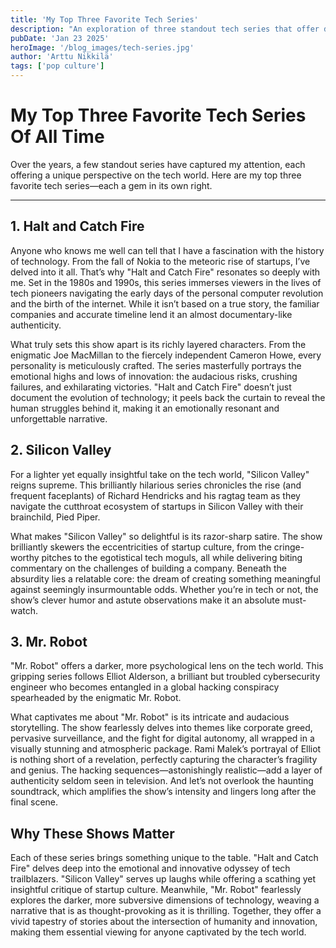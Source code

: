 ```yaml
---
title: 'My Top Three Favorite Tech Series'
description: "An exploration of three standout tech series that offer drama, humor, and psychological intrigue. From the pioneering spirit of 'Halt and Catch Fire' to the satirical brilliance of 'Silicon Valley' and the gripping suspense of 'Mr. Robot,' these shows provide a multifaceted view of the tech world."
pubDate: 'Jan 23 2025'
heroImage: '/blog_images/tech-series.jpg'
author: 'Arttu Nikkilä'
tags: ['pop culture']
---
```


# **My Top Three Favorite Tech Series Of All Time**

Over the years, a few standout series have captured my attention, each offering a unique perspective on the tech world. Here are my top three favorite tech series—each a gem in its own right.

---

## **1. Halt and Catch Fire**

Anyone who knows me well can tell that I have a fascination with the history of technology. From the fall of Nokia to the meteoric rise of startups, I’ve delved into it all. That’s why "Halt and Catch Fire" resonates so deeply with me. Set in the 1980s and 1990s, this series immerses viewers in the lives of tech pioneers navigating the early days of the personal computer revolution and the birth of the internet. While it isn’t based on a true story, the familiar companies and accurate timeline lend it an almost documentary-like authenticity.

What truly sets this show apart is its richly layered characters. From the enigmatic Joe MacMillan to the fiercely independent Cameron Howe, every personality is meticulously crafted. The series masterfully portrays the emotional highs and lows of innovation: the audacious risks, crushing failures, and exhilarating victories. "Halt and Catch Fire" doesn’t just document the evolution of technology; it peels back the curtain to reveal the human struggles behind it, making it an emotionally resonant and unforgettable narrative.

## **2. Silicon Valley**

For a lighter yet equally insightful take on the tech world, "Silicon Valley" reigns supreme. This brilliantly hilarious series chronicles the rise (and frequent faceplants) of Richard Hendricks and his ragtag team as they navigate the cutthroat ecosystem of startups in Silicon Valley with their brainchild, Pied Piper.

What makes "Silicon Valley" so delightful is its razor-sharp satire. The show brilliantly skewers the eccentricities of startup culture, from the cringe-worthy pitches to the egotistical tech moguls, all while delivering biting commentary on the challenges of building a company. Beneath the absurdity lies a relatable core: the dream of creating something meaningful against seemingly insurmountable odds. Whether you’re in tech or not, the show’s clever humor and astute observations make it an absolute must-watch.

## **3. Mr. Robot**

"Mr. Robot" offers a darker, more psychological lens on the tech world. This gripping series follows Elliot Alderson, a brilliant but troubled cybersecurity engineer who becomes entangled in a global hacking conspiracy spearheaded by the enigmatic Mr. Robot.

What captivates me about "Mr. Robot" is its intricate and audacious storytelling. The show fearlessly delves into themes like corporate greed, pervasive surveillance, and the fight for digital autonomy, all wrapped in a visually stunning and atmospheric package. Rami Malek’s portrayal of Elliot is nothing short of a revelation, perfectly capturing the character’s fragility and genius. The hacking sequences—astonishingly realistic—add a layer of authenticity seldom seen in television. And let’s not overlook the haunting soundtrack, which amplifies the show’s intensity and lingers long after the final scene.

## **Why These Shows Matter**

Each of these series brings something unique to the table. "Halt and Catch Fire" delves deep into the emotional and innovative odyssey of tech trailblazers. "Silicon Valley" serves up laughs while offering a scathing yet insightful critique of startup culture. Meanwhile, "Mr. Robot" fearlessly explores the darker, more subversive dimensions of technology, weaving a narrative that is as thought-provoking as it is thrilling. Together, they offer a vivid tapestry of stories about the intersection of humanity and innovation, making them essential viewing for anyone captivated by the tech world.
